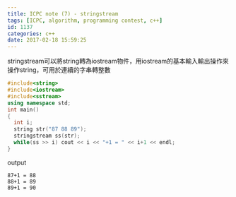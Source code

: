 ```yaml
---
title: ICPC note (7) - stringstream
tags: [ICPC, algorithm, programming contest, c++]
id: 1137
categories: c++
date: 2017-02-18 15:59:25
---
```


stringstream可以將string轉為iostream物件，用iostream的基本輸入輸出操作來操作string，可用於連續的字串轉整數

```cpp
#include<string>
#include<iostream>
#include<sstream>
using namespace std;
int main()
{
  int i;
  string str("87 88 89");
  stringstream ss(str);
  while(ss >> i) cout << i << "+1 = " << i+1 << endl;
}
```

output

```text
87+1 = 88
88+1 = 89
89+1 = 90
```
